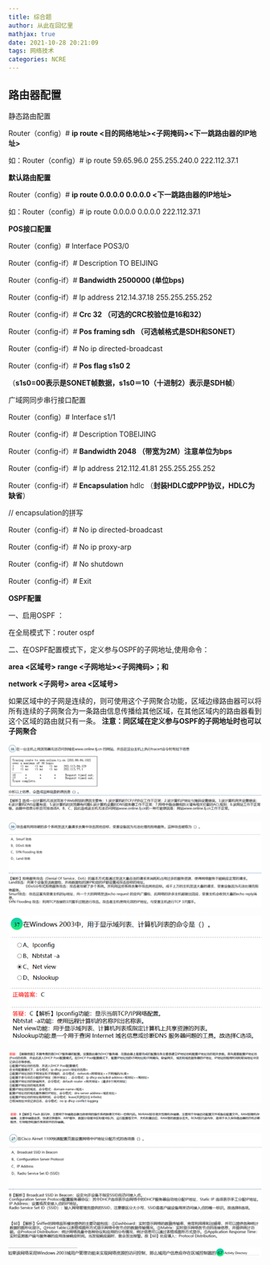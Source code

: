 ```yaml
---
title: 综合题
author: 从此在回忆里
mathjax: true
date: 2021-10-28 20:21:09
tags: 网络技术
categories: NCRE
---
```


## 路由器配置

静态路由配置

Router（config）# **ip route <目的网络地址><子网掩码><下一跳路由器的IP地址>** 

如：Router（config）# ip route 59.65.96.0 255.255.240.0 222.112.37.1



**<!--more-->**

**默认路由配置**

Router（config）# **ip route 0.0.0.0 0.0.0.0 <下一跳路由器的IP地址>** 

如：Router（config）# ip route 0.0.0.0 0.0.0.0 222.112.37.1

**POS接口配置**

Router（config）# Interface POS3/0 

Router（config-if）# Description TO BEIJING 

Router（config-if）# **Bandwidth 2500000 (单位bps)**

Router（config-if）# Ip address 212.14.37.18 255.255.255.252 

Router（config-if）# **Crc 32 （可选的CRC校验位是16和32）**

Router（config-if）# **Pos framing sdh （可选帧格式是SDH和SONET）**

Router（config-if）# No ip directed-broadcast 

Router（config-if）# **Pos flag s1s0 2** 

  （**s1s0=00表示是SONET帧数据，s1s0＝10（十进制2）表示是SDH帧**）

广域网同步串行接口配置

Router（config）# Interface s1/1 

Router（config-if）# Description TOBEIJING 

Router（config-if）# **Bandwidth 2048 （带宽为2M）注意单位为bps**

Router（config-if）# Ip address 212.112.41.81 255.255.255.252 

Router（config-if）# **Encapsulation** hdlc （**封装HDLC或PPP协议，HDLC为缺省**）

// encapsulation的拼写

 Router（config-if）# No ip directed-broadcast 

Router（config-if）# No ip proxy-arp 

Router（config-if）# No shutdown 

Router（config-if）# Exit 

**OSPF配置**

一、启用OSPF ：

在全局模式下：router ospf <process ID>

二、在OSPF配置模式下，定义参与OSPF的子网地址,使用命令：

**area <区域号> range <子网地址><子网掩码>；和**

**network <子网号> <wildcard-mask> area <区域号>**

​    如果区域中的子网是连续的，则可使用这个子网聚合功能，区域边缘路由器可以将所有连续的子网聚合为一条路由信息传播给其他区域，在其他区域内的路由器看到这个区域的路由就只有一条。 **注意：同区域在定义参与OSPF的子网地址时也可以子网聚合**

![image-20210323101942248](第十二章/image-20210323101942248.png)

![image-20210323101958092](第十二章/image-20210323101958092.png)

![image-20210324093652155](第十二章/image-20210324093652155.png)

![image-20210324094627442](第十二章/image-20210324094627442.png)

![image-20210324102034191](第十二章/image-20210324102034191.png)

![image-20210324131436805](第十二章/image-20210324131436805.png)

![image-20210325144924390](第十二章/image-20210325144924390.png)

![image-20210326193429768](第十二章/image-20210326193429768.png)
